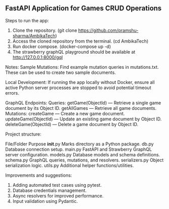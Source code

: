 ## FastAPI Application for Games CRUD Operations

Steps to run the app:
  1. Clone the repository. (git clone https://github.com/pramshu-sharma/AmbikaTech)
  2. Access the cloned repository from the terminal. (cd AmbikaTech)
  3. Run docker compose. (docker-compose up -d)
  4. The strawberry graphQL playground should be available at http://127.0.0.1:8000/gql

Notes:
  Sample Mutations:
  Find example mutation queries in mutations.txt. These can be used to create two sample documents.

  Local Development:
  If running the app locally without Docker, ensure all active Python server processes are stopped to avoid potential timeout errors.

GraphQL Endpoints:
  Queries:
    getGame(ObjectId) — Retrieve a single game document by its Object ID.
    getAllGames — Retrieve all game documents.
  Mutations:
    createGame — Create a new game document.
    updateGame(ObjectId) — Update an existing game document by Object ID.
    deleteGame(ObjectId) — Delete a game document by Object ID.
    
Project structure:

  File/Folder	      Purpose
  __init__.py	      Marks directory as a Python package.
  db.py	            Database connection setup.
  main.py	          FastAPI and Strawberry GraphQL server configuration.
  models.py	        Database models and schema definitions.
  schema.py	        GraphQL queries, mutations, and resolvers.
  serializers.py	  Object serialization logic.
  utils.py	        Additional helper functions/utilities.


Improvements and suggestions:
1. Adding automated test cases using pytest.
2. Database credentials management.
3. Async resolvers for improved performance.
4. Input validation using Pydantic.

  

